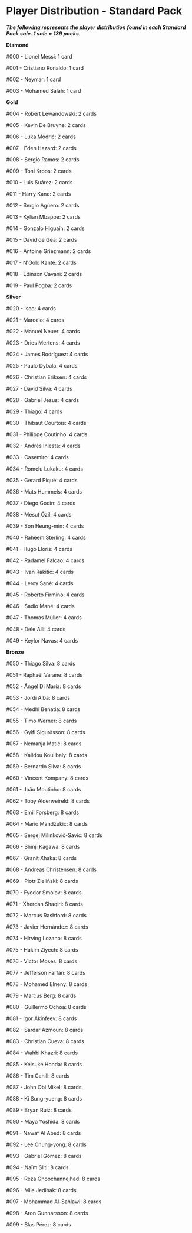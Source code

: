 # Player Distribution - Standard Pack

**_The following represents the player distribution found in each Standard Pack sale. 1 sale = 139 packs._**

**Diamond**

#000 - Lionel Messi: 1 card

#001 - Cristiano Ronaldo: 1 card

#002 - Neymar: 1 card

#003 - Mohamed Salah: 1 card

**Gold**

#004 - Robert Lewandowski: 2 cards

#005 - Kevin De Bruyne: 2 cards

#006 - Luka Modrić: 2 cards

#007 - Eden Hazard: 2 cards

#008 - Sergio Ramos: 2 cards

#009 - Toni Kroos: 2 cards

#010 - Luis Suárez: 2 cards

#011 - Harry Kane: 2 cards

#012 - Sergio Agüero: 2 cards

#013 - Kylian Mbappé: 2 cards

#014 - Gonzalo Higuaín: 2 cards

#015 - David de Gea: 2 cards

#016 - Antoine Griezmann: 2 cards

#017 - N'Golo Kanté: 2 cards

#018 - Edinson Cavani: 2 cards

#019 - Paul Pogba: 2 cards

**Silver**

#020 - Isco: 4 cards

#021 - Marcelo: 4 cards

#022 - Manuel Neuer: 4 cards

#023 - Dries Mertens: 4 cards

#024 - James Rodríguez: 4 cards

#025 - Paulo Dybala: 4 cards

#026 - Christian Eriksen: 4 cards

#027 - David Silva: 4 cards

#028 - Gabriel Jesus: 4 cards

#029 - Thiago: 4 cards

#030 - Thibaut Courtois: 4 cards

#031 - Philippe Coutinho: 4 cards

#032 - Andrés Iniesta: 4 cards

#033 - Casemiro: 4 cards

#034 - Romelu Lukaku: 4 cards

#035 - Gerard Piqué: 4 cards

#036 - Mats Hummels: 4 cards

#037 - Diego Godín: 4 cards

#038 - Mesut Özil: 4 cards

#039 - Son Heung-min: 4 cards

#040 - Raheem Sterling: 4 cards

#041 - Hugo Lloris: 4 cards

#042 - Radamel Falcao: 4 cards

#043 - Ivan Rakitić: 4 cards

#044 - Leroy Sané: 4 cards

#045 - Roberto Firmino: 4 cards

#046 - Sadio Mané: 4 cards

#047 - Thomas Müller: 4 cards

#048 - Dele Alli: 4 cards

#049 - Keylor Navas: 4 cards

**Bronze**

#050 - Thiago Silva: 8 cards

#051 - Raphaël Varane: 8 cards

#052 - Ángel Di María: 8 cards

#053 - Jordi Alba: 8 cards

#054 - Medhi Benatia: 8 cards

#055 - Timo Werner: 8 cards

#056 - Gylfi Sigurðsson: 8 cards

#057 - Nemanja Matić: 8 cards

#058 - Kalidou Koulibaly: 8 cards

#059 - Bernardo Silva: 8 cards

#060 - Vincent Kompany: 8 cards

#061 - João Moutinho: 8 cards

#062 - Toby Alderweireld: 8 cards

#063 - Emil Forsberg: 8 cards

#064 - Mario Mandžukić: 8 cards

#065 - Sergej Milinković-Savić: 8 cards

#066 - Shinji Kagawa: 8 cards

#067 - Granit Xhaka: 8 cards

#068 - Andreas Christensen: 8 cards

#069 - Piotr Zieliński: 8 cards

#070 - Fyodor Smolov: 8 cards

#071 - Xherdan Shaqiri: 8 cards

#072 - Marcus Rashford: 8 cards

#073 - Javier Hernández: 8 cards

#074 - Hirving Lozano: 8 cards

#075 - Hakim Ziyech: 8 cards

#076 - Victor Moses: 8 cards

#077 - Jefferson Farfán: 8 cards

#078 - Mohamed Elneny: 8 cards

#079 - Marcus Berg: 8 cards

#080 - Guillermo Ochoa: 8 cards

#081 - Igor Akinfeev: 8 cards

#082 - Sardar Azmoun: 8 cards

#083 - Christian Cueva: 8 cards

#084 - Wahbi Khazri: 8 cards

#085 - Keisuke Honda: 8 cards

#086 - Tim Cahill: 8 cards

#087 - John Obi Mikel: 8 cards

#088 - Ki Sung-yueng: 8 cards

#089 - Bryan Ruiz: 8 cards

#090 - Maya Yoshida: 8 cards

#091 - Nawaf Al Abed: 8 cards

#092 - Lee Chung-yong: 8 cards

#093 - Gabriel Gómez: 8 cards

#094 - Naïm Sliti: 8 cards

#095 - Reza Ghoochannejhad: 8 cards

#096 - Mile Jedinak: 8 cards

#097 - Mohammad Al-Sahlawi: 8 cards

#098 - Aron Gunnarsson: 8 cards

#099 - Blas Pérez: 8 cards


